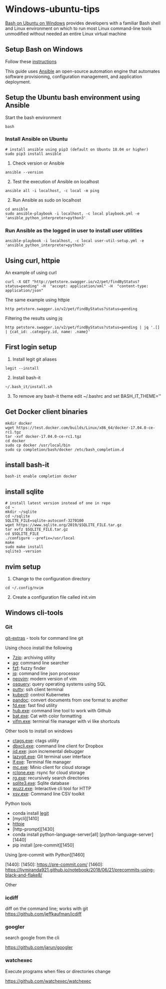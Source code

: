 # Windows-ubuntu-tips

[Bash on Ubuntu on Windows][10] provides developers with a familiar Bash shell
and Linux environment on which to run most Linux command-line tools unmodified
without needed an entire Linux virtual machine

[10]: https://msdn.microsoft.com/en-us/commandline/wsl/about

## Setup Bash on Windows

Follow these [instructions][20]

[20]: https://docs.microsoft.com/en-us/windows/wsl/install-win10

This guide uses [Ansible][30] an open-source automation engine that automates
software provisioning, configuration management, and application deployment.

[30]: https://www.ansible.com/

## Setup the Ubuntu bash environment using Ansible

Start the bash environment

```
bash
```

### Install Ansible on Ubuntu

```
# install ansible using pip3 (default on Ubuntu 18.04 or higher)
sudo pip3 install ansible
```

1. Check version or Ansible

```
ansible --version
```

2. Test the execution of Ansible on localhost

```
ansible all -i localhost, -c local -m ping
```

2. Run Ansible as sudo on localhost

```
cd ansible
sudo ansible-playbook -i localhost, -c local playbook.yml -e 'ansible_python_interpreter=python3'
```

### Run Ansible as the logged in user to install user utilities

```
ansible-playbook -i localhost, -c local user-util-setup.yml -e 'ansible_python_interpreter=python3'
```

## Using curl, httpie

An example of using curl

```
curl -X GET "http://petstore.swagger.io/v2/pet/findByStatus?status=pending" -H  "accept: application/xml" -H  "content-type: application/json"
```

The same example using httpie

```
http petstore.swagger.io/v2/pet/findByStatus?status=pending
```

Filtering the results using jq

```
http petstore.swagger.io/v2/pet/findByStatus?status=pending | jq '.[] | {cat_id: .category.id, name: .name}'
```

## First login setup

1. Install legit git aliases

```
legit --install
```

2. Install bash-it

```
~/.bash_it/install.sh
```

3. To remove any bash-it theme edit ~/.bashrc and set BASH_IT_THEME=''

## Get Docker client binaries

```
mkdir docker
wget https://test.docker.com/builds/Linux/x86_64/docker-17.04.0-ce-rc1.tgz
tar -xvf docker-17.04.0-ce-rc1.tgz
cd docker
sudo cp docker /usr/local/bin
sudo cp completion/bash/docker /etc/bash_completion.d
```

## install bash-it

```
bash-it enable completion docker
```

## install sqlite

```
# install latest version instead of one in repo
cd ~
mkdir ~/sqlite
cd ~/sqlite
SQLITE_FILE=sqlite-autoconf-3270100
wget https://www.sqlite.org/2019/$SQLITE_FILE.tar.gz
tar xvfz $SQLITE_FILE.tar.gz
cd $SQLITE_FILE
./configure --prefix=/usr/local
make
sudo make install
sqlite3 -version
```

## nvim setup

1. Change to the configuration directory

```
cd ~/.config/nvim
```

2. Create a configuration file called init.vim

## Windows cli-tools

### Git

[git-extras][1000] - tools for command line git

[1000]: https://github.com/tj/git-extras.git

Using choco install the following

* [7zip][1010]: archiving utility
* [ag][1020]: command line searcher
* [fzf][1030]: fuzzy finder
* [jq][1040]: command line json processor
* [neovim][1050]: modern version of vim
* [osquery][1060]: query operating systems using SQL
* [putty][1070]: ssh client terminal
* [kubectl][1080]: control Kubernetes
* [pandoc][1090]: convert documents from one format to another
* [fd.exe][1130]: fast find utility
* [hub.exe][1150]: command line tool to work with Github
* [bat.exe][1160]: Cat with color formatting
* [vifm.exe][1170]: terminal file manager with vi like shortcuts

[1010]: https://en.wikipedia.org/wiki/7-Zip
[1020]: https://github.com/ggreer/the_silver_searcher
[1030]: https://github.com/junegunn/fzf
[1040]: https://github.com/stedolan/jq
[1050]: https://github.com/neovim/neovim
[1060]: https://osquery.io/
[1070]: https://www.putty.org/
[1080]: https://kubernetes.io/docs/tasks/tools/install-kubectl/
[1090]: https://pandoc.org/
[1130]: https://github.com/sharkdp/fd
[1150]: https://github.com/github/hub
[1160]: https://github.com/sharkdp/bat
[1170]: https://vifm.info/downloads.shtml

Other tools to install on windows

* [ctags.exe][1200]: ctags utility
* [dbxcli.exe][1210]: command line client for Dropbox
* [jid.exe][1220]: json incremental debugger
* [lazygit.exe][1230]: Git terminal user interface
* [lf.exe][1240]: Terminal file manager
* [mc.exe][1250]: Minio client for cloud storage
* [rclone.exe][1260]: rsync for cloud storage
* [rg.exe][1270]: recursively search directories
* [sqlite3.exe][1280]: Sqlite database
* [wuzz.exe][1290]: Interactive cli tool for HTTP
* [xsv.exe][1300]: Command line CSV toolkit

[1200]: https://github.com/universal-ctags/ctags
[1210]: https://github.com/dropbox/dbxcli
[1220]: https://github.com/simeji/jid
[1230]: https://github.com/jesseduffield/lazygit
[1240]: https://github.com/gokcehan/lf
[1250]: https://github.com/minio/mc
[1260]: https://github.com/ncw/rclone
[1270]: https://github.com/BurntSushi/ripgrep
[1280]: https://www.sqlite.org/download.html
[1290]: https://github.com/asciimoo/wuzz
[1300]: https://github.com/BurntSushi/xsv

Python tools

* conda install [legit][1400]
* [mycli][1410]
* [httpie][1420]
* [http-prompt][1430]
* conda install python-language-server[all] [python-language-server][1440]
* pip install [pre-commit][1450]

Using [pre-commit with Python][1460]

[1400]: 
[1410]: 
[1420]: 
[1430]: 
[1440]: 
[1450]: https://pre-commit.com/
[1460]: https://ljvmiranda921.github.io/notebook/2018/06/21/precommits-using-black-and-flake8/

Other

### icdiff

diff on the command line; works with git
https://github.com/jeffkaufman/icdiff

### googler

search google from the cli

https://github.com/jarun/googler

### watchexec

Execute programs when files or directories change

https://github.com/watchexec/watchexec
